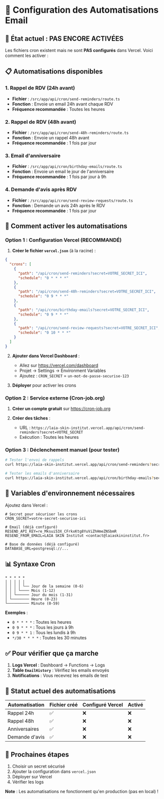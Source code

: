 # 📧 Configuration des Automatisations Email

## 🚨 **État actuel : PAS ENCORE ACTIVÉES**

Les fichiers cron existent mais ne sont **PAS configurés** dans Vercel. Voici comment les activer :

## 📋 **Automatisations disponibles**

### 1. **Rappel de RDV (24h avant)**
- **Fichier** : `/src/app/api/cron/send-reminders/route.ts`
- **Fonction** : Envoie un email 24h avant chaque RDV
- **Fréquence recommandée** : Toutes les heures

### 2. **Rappel de RDV (48h avant)**  
- **Fichier** : `/src/app/api/cron/send-48h-reminders/route.ts`
- **Fonction** : Envoie un rappel 48h avant
- **Fréquence recommandée** : 1 fois par jour

### 3. **Email d'anniversaire**
- **Fichier** : `/src/app/api/cron/birthday-emails/route.ts`
- **Fonction** : Envoie un email le jour de l'anniversaire
- **Fréquence recommandée** : 1 fois par jour à 9h

### 4. **Demande d'avis après RDV**
- **Fichier** : `/src/app/api/cron/send-review-requests/route.ts`
- **Fonction** : Demande un avis 24h après le RDV
- **Fréquence recommandée** : 1 fois par jour

## 🚀 **Comment activer les automatisations**

### Option 1 : Configuration Vercel (RECOMMANDÉ)

1. **Créer le fichier `vercel.json`** (à la racine) :

```json
{
  "crons": [
    {
      "path": "/api/cron/send-reminders?secret=VOTRE_SECRET_ICI",
      "schedule": "0 * * * *"
    },
    {
      "path": "/api/cron/send-48h-reminders?secret=VOTRE_SECRET_ICI",
      "schedule": "0 9 * * *"
    },
    {
      "path": "/api/cron/birthday-emails?secret=VOTRE_SECRET_ICI",
      "schedule": "0 9 * * *"
    },
    {
      "path": "/api/cron/send-review-requests?secret=VOTRE_SECRET_ICI",
      "schedule": "0 10 * * *"
    }
  ]
}
```

2. **Ajouter dans Vercel Dashboard** :
   - Allez sur https://vercel.com/dashboard
   - Projet → Settings → Environment Variables
   - Ajoutez : `CRON_SECRET` = `un-mot-de-passe-securise-123`

3. **Déployer** pour activer les crons

### Option 2 : Service externe (Cron-job.org)

1. **Créer un compte gratuit** sur https://cron-job.org

2. **Créer des tâches** :
   - URL : `https://laia-skin-institut.vercel.app/api/cron/send-reminders?secret=VOTRE_SECRET`
   - Exécution : Toutes les heures

### Option 3 : Déclenchement manuel (pour tester)

```bash
# Tester l'envoi de rappels
curl https://laia-skin-institut.vercel.app/api/cron/send-reminders?secret=test123

# Tester les emails d'anniversaire
curl https://laia-skin-institut.vercel.app/api/cron/birthday-emails?secret=test123
```

## 🔧 **Variables d'environnement nécessaires**

Ajoutez dans Vercel :

```env
# Secret pour sécuriser les crons
CRON_SECRET=votre-secret-securise-ici

# Email (déjà configuré)
RESEND_API_KEY=re_Mksui53X_CFrkxKtg8YuViZhHmeZNSbmR
RESEND_FROM_EMAIL=LAIA SKIN Institut <contact@laiaskininstitut.fr>

# Base de données (déjà configuré)
DATABASE_URL=postgresql://...
```

## 📊 **Syntaxe Cron**

```
* * * * *
│ │ │ │ │
│ │ │ │ └── Jour de la semaine (0-6)
│ │ │ └──── Mois (1-12)
│ │ └────── Jour du mois (1-31)
│ └──────── Heure (0-23)
└────────── Minute (0-59)
```

**Exemples** :
- `0 * * * *` : Toutes les heures
- `0 9 * * *` : Tous les jours à 9h
- `0 9 * * 1` : Tous les lundis à 9h
- `*/30 * * * *` : Toutes les 30 minutes

## ✅ **Pour vérifier que ça marche**

1. **Logs Vercel** : Dashboard → Functions → Logs
2. **Table `EmailHistory`** : Vérifiez les emails envoyés
3. **Notifications** : Vous recevrez les emails de test

## 🎯 **Statut actuel des automatisations**

| Automatisation | Fichier créé | Configuré Vercel | Activé |
|---------------|-------------|------------------|--------|
| Rappel 24h | ✅ | ❌ | ❌ |
| Rappel 48h | ✅ | ❌ | ❌ |
| Anniversaires | ✅ | ❌ | ❌ |
| Demande d'avis | ✅ | ❌ | ❌ |

## 📝 **Prochaines étapes**

1. Choisir un secret sécurisé
2. Ajouter la configuration dans `vercel.json`
3. Déployer sur Vercel
4. Vérifier les logs

**Note** : Les automatisations ne fonctionnent qu'en production (pas en local) !